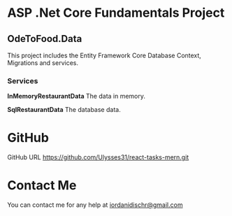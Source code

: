 # ASP .Net Core Fundamentals Project

## OdeToFood.Data

<p>This project includes the Entity Framework Core Database Context, Migrations and services.</p>

### Services

<p><b>InMemoryRestaurantData</b> The data in memory.</p>
<p><b>SqlRestaurantData</b> The database data.</p>

# GitHub

GitHub URL https://github.com/Ulysses31/react-tasks-mern.git

# Contact Me

You can contact me for any help at <a href="mailto:iordanidischr@gmail.com">iordanidischr@gmail.com</a>

